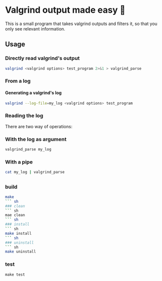 # Valgrind output made easy :champagne:

This is a small program that takes valgrind outputs and filters it,
so that you only see relevant information.

## Usage
### Directly read valgrind's output

``` sh
valgrind <valgrind options> test_program 2>&1 > valgrind_parse
```

### From a log
#### Generating a valgrind's log
``` sh
valgrind --log-file=my_log <valgrind options> test_program
```

### Reading the log
There are two way of operations:
### With the log as argument
``` sh
valgrind_parse my_log
```
### With a pipe
``` sh
cat my_log | valgrind_parse
```

## 

### build
``` sh
make
``` sh
### clean
``` sh
mae clean
``` sh
### install
``` sh
make install
``` sh
### uninstall
``` sh
make uninstall
```
### test
```
make test
```
